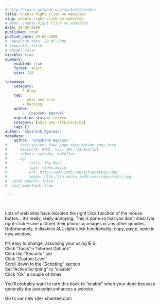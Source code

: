```yaml
---
# http://learn.getgrav.org/content/headers
title: Enable Right Click on websites
slug: enable-right-click-on-websites
# menu: Enable Right Click on websites
date: 29-05-2008
published: true
publish_date: 29-05-2008
# unpublish_date: 29-05-2008
# template: false
# theme: false
visible: true
summary:
    enabled: true
    format: short
    size: 128

taxonomy:
    category:
        - Blog
    tag:
        - edit any site
        - hacking
    author:
        - 'Shashank Agarwal'
    migration-status: review
    category: [edit any site,hacking]
    tag: []
author: 'Shashank Agarwal'
metadata:
    author: 'Shashank Agarwal'
#      description: Your page description goes here
#      keywords: HTML, CSS, XML, JavaScript
#      robots: noindex, nofollow
#      og:
#          title: The Rock
#          type: video.movie
#          url: http://www.imdb.com/title/tt0117500/
#          image: http://ia.media-imdb.com/images/rock.jpg
#  cache_enable: false
#  last_modified: true

---
```


[  
](http://learn-how-to-hack1.blogspot.com/2007/09/enable-right-click-on-websites.html)

Lots of web sites have disabled the right click function of the mouse button… it’s really, really annoying. This is done so that you don’t steal (via right-click->save picture) their photos or images or any other goodies. Unfortunately, it disables ALL right-click functionality: copy, paste, open in new window.

It’s easy to change, assuming your using IE 6:  
Click “Tools”->”Internet Options”  
Click the “Security” tab  
Click “Custom Level”  
Scroll down to the “Scripting” section  
Set “Active Scripting” to “disable”  
Click “Ok” a couple of times.

You’ll probably want to turn this back to “enable” when your done because generally the javascript enhances a website.

Go to our new site- shankee.com
